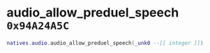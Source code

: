 # audio_allow_preduel_speech `0x94A24A5C`

```lua
natives.audio.audio_allow_preduel_speech(_unk0 --[[ integer ]])
```